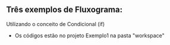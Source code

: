 Três exemplos de Fluxograma:
-------------------------------------------------------
Utilizando o conceito de Condicional (if)

- Os códigos estão no projeto Exemplo1 na pasta "workspace"